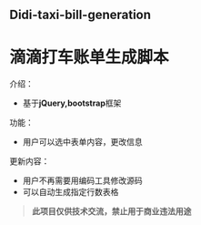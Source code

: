## Didi-taxi-bill-generation
# 滴滴打车账单生成脚本
介绍：
- 基于**jQuery,bootstrap**框架

功能：
- 用户可以选中表单内容，更改信息

更新内容：
- 用户不再需要用编码工具修改源码
- 可以自动生成指定行数表格

>**此项目仅供技术交流，禁止用于商业违法用途**
